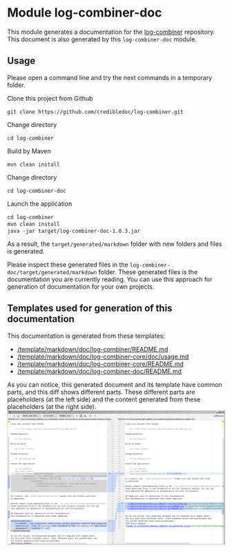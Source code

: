 # Module log-combiner-doc
This module generates a documentation for the
[log-combiner](../README.md) repository.
This document is also generated by this `log-combiner-doc` module.

## Usage
Please open a command line and try the next commands in a temporary folder.

Clone this project from Github

    git clone https://github.com/credibledoc/log-combiner.git

Change directory

    cd log-combiner
    
Build by Maven
    
    mvn clean install

Change directory
    
    cd log-combiner-doc
    
Launch the application

    cd log-combiner
    mvn clean install
    java -jar target/log-combiner-doc-1.0.3.jar

As a result, the `target/generated/markdown` folder with new folders and files
is generated.

Please inspect these generated files in the `log-combiner-doc/target/generated/markdown` folder.
These generated files is the documentation you are currently reading. You can use
this approach for generation of documentation for your own projects.

## Templates used for generation of this documentation
This documentation is generated from these templates:

* [/template/markdown/doc/log-combiner/README.md](src/main/resources/template/markdown/doc/log-combiner/README.md)
* [/template/markdown/doc/log-combiner-core/doc/usage.md](src/main/resources/template/markdown/doc/log-combiner-core/doc/usage.md)
* [/template/markdown/doc/log-combiner-core/README.md](src/main/resources/template/markdown/doc/log-combiner-core/README.md)
* [/template/markdown/doc/log-combiner-doc/README.md](src/main/resources/template/markdown/doc/log-combiner-doc/README.md)


As you can notice, this generated document and its template have common parts,
and this diff shows different parts. These different parts are placeholders (at the left side)
and the content generated from these placeholders (at the right side).
![Image of differences between template and generated files](doc/img/diffBetweenTemplateAndGeneratedFiles.png)
